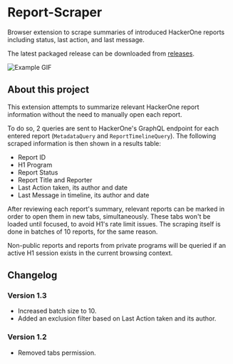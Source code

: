 # Report-Scraper

Browser extension to scrape summaries of introduced HackerOne reports including status, last action, and last message.

The latest packaged release can be downloaded from [releases](https://github.com/trybadisch/Report-Scraper/releases/).

![Example GIF](example.gif)

## About this project

This extension attempts to summarize relevant HackerOne report information without the need to manually open each report.

To do so, 2 queries are sent to HackerOne's GraphQL endpoint for each entered report (`MetadataQuery` and `ReportTimelineQuery`). The following scraped information is then shown in a results table:

- Report ID
- H1 Program
- Report Status
- Report Title and Reporter
- Last Action taken, its author and date
- Last Message in timeline, its author and date

After reviewing each report's summary, relevant reports can be marked in order to open them in new tabs, simultaneously. These tabs won't be loaded until focused, to avoid H1's rate limit issues. The scraping itself is done in batches of 10 reports, for the same reason.

Non-public reports and reports from private programs will be queried if an active H1 session exists in the current browsing context.

## Changelog

### Version 1.3
- Increased batch size to 10.
- Added an exclusion filter based on Last Action taken and its author.

### Version 1.2
- Removed tabs permission.

